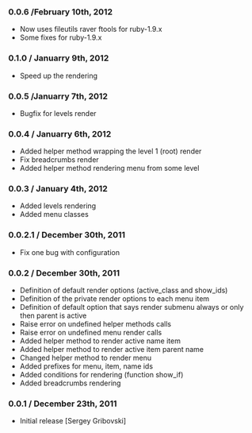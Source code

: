### 0.0.6 /February 10th, 2012

* Now uses fileutils raver ftools for ruby-1.9.x
* Some fixes for ruby-1.9.x

### 0.1.0 / Januarry 9th, 2012

* Speed up the rendering

### 0.0.5 /Januarry 7th, 2012

* Bugfix for levels render

### 0.0.4 / Januarry 6th, 2012

* Added helper method wrapping the level 1 (root) render
* Fix breadcrumbs render
* Added helper method rendering menu from some level

### 0.0.3 / January 4th, 2012

* Added levels rendering
* Added menu classes

### 0.0.2.1 / December 30th, 2011

* Fix one bug with configuration

### 0.0.2 / December 30th, 2011

* Definition of default render options (active_class and show_ids)
* Definition of the private render options to each menu item
* Definition of default option that says render submenu always or only then parent is active
* Raise error on undefined helper methods calls
* Raise error on undefined menu render calls
* Added helper method to render active name item
* Added helper method to render active item parent name
* Changed helper method to render menu
* Added prefixes for menu, item, name ids
* Added conditions for rendering (function show_if)
* Added breadcrumbs rendering

### 0.0.1 / December 23th, 2011

* Initial release [Sergey Gribovski]
